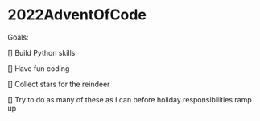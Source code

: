 # 2022AdventOfCode

Goals:

[] Build Python skills

[] Have fun coding

[] Collect stars for the reindeer

[] Try to do as many of these as I can before holiday responsibilities ramp up

